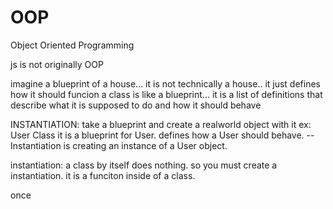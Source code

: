 # OOP
Object Oriented Programming


js is not originally OOP

imagine a blueprint of a house... it is not technically a house.. it just defines how it should funcion
a class is like a blueprint... it is a list of definitions that describe what it is supposed to do and how it should behave

INSTANTIATION: take a blueprint and create a realworld object with it
ex: User Class it is a blueprint for User. defines how a User should behave. --Instantiation is creating an instance of a User object. 

instantiation: a class by itself does nothing. so you must create a instantiation. it is a funciton inside of a class.

once 